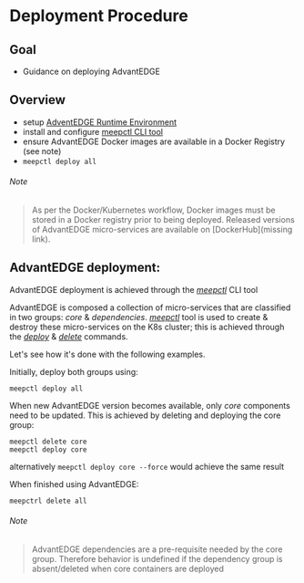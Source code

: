 # Deployment Procedure
## Goal
- Guidance on deploying AdvantEDGE

## Overview
- setup [AdventEDGE Runtime Environment](setup.md)
- install and configure [meepctl CLI tool](meepctl/meepctl.md)
- ensure AdvantEDGE Docker images are available in a Docker Registry (see note)
- `meepctl deploy all`

###### Note
> As per the Docker/Kubernetes workflow, Docker images must be stored in a Docker registry prior to being deployed. Released versions of AdvantEDGE micro-services are available on [DockerHub](missing link).

## AdvantEDGE deployment:
AdvantEDGE deployment is achieved through the _[meepctl](meepctl/meepctl.md)_ CLI tool

AdvantEDGE is composed a collection of micro-services that are classified in two groups: _core_ & _dependencies_. [_meepctl_](meepctl/meepctl.md) tool is used to create & destroy these micro-services on the K8s cluster; this is achieved through the [_deploy_]((meepctl/meepctl_deploy.md)) & [_delete_](meepctl/meepctl_delete.md) commands.

Let's see how it's done with the following examples.

Initially, deploy both groups using:
```
meepctl deploy all
```
When new AdvantEDGE version becomes available, only _core_ components need to be updated.
This is achieved by deleting and deploying the core group:
```
meepctl delete core
meepctl deploy core
```
alternatively
`meepctl deploy core --force` would achieve the same result

When finished using AdvantEDGE:
```
meepctrl delete all
```
###### Note
> AdvantEDGE dependencies are a pre-requisite needed by the core group. Therefore behavior is undefined if the dependency group is absent/deleted when core containers are deployed
